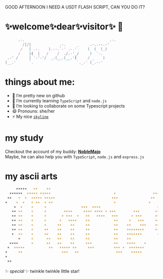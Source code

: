 GOOD AFTERNOON I NEED A USDT FLASH SCRIPT, CAN YOU DO IT?
# ✨welcome✨dear✨visitor✨ 👋

```js
      .-.                                       .-. 
        /|/|             .-.     _     .-..--.-'    
       /   | .-.    ).--.`-' .-.'     (  (  (_)     
      /    |(  |   /    /  ./.-'_/     )  `-.       
 .-' /     | `-'-'/  _.(__.(__.'(     / _    )      
(__.'      `.                    `._.' (_.--'       
```

# things about me:
- 🔭 I’m pretty new on github
- 🌱 I’m currently learning `TypeScript` and `node.js`
- 👯 I’m looking to collaborate on some Typescript projects
- 😄 Pronouns: she/her
- ⚡ My nice [`skyline`](https://skyline.github.com/MarieUS5FT/2022)

# my study
Checkout the account of my buddy: **<a href="https://github.com/noblemajo">NobleMajo</a>**  
Maybe, he can also help you with `TypeScript`, `node.js` and `express.js`  

# my ascii arts
```sh
     *****   **    **                                                  ***** *    **         *******    
  ******  ***** *****                             *                 ******  *  *****       *       ***  
 **   *  *  ***** *****                          ***               **   *  *     *****    *         **  
*    *  *   * **  * **                            *               *    *  **     * **     **        *   
    *  *    *     *                ***  ****                          *  ***     *         ***          
   ** **    *     *        ****     **** **** * ***        ***       **   **     *        ** ***        
   ** **    *     *       * ***  *   **   ****   ***      * ***      **   **     *         *** ***      
   ** **    *     *      *   ****    **           **     *   ***     **   **     *           *** ***    
   ** **    *     *     **    **     **           **    **    ***    **   **     *             *** ***  
   ** **    *     **    **    **     **           **    ********     **   **     *               ** *** 
   *  **    *     **    **    **     **           **    *******       **  **     *                ** ** 
      *     *      **   **    **     **           **    **             ** *      *                 * *  
  ****      *      **   **    **     ***          **    ****    *       ***      *       ***        *   
 *  *****           **   ***** **     ***         *** *  *******         ********       *  *********    
*     **                  ***   **                 ***    *****            ****        *     *****      
*                                                                                      *                
 **                                                                                     **               
```

✨ _special_ ✨ twinkle twinkle little star!
